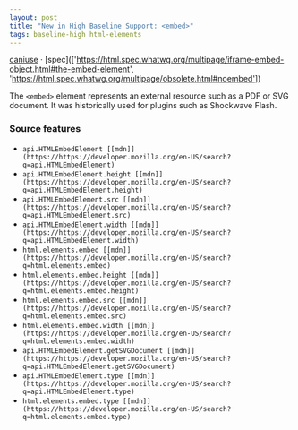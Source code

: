 ```yaml
---
layout: post
title: "New in High Baseline Support: <embed>"
tags: baseline-high html-elements
---
```


[caniuse](https://caniuse.com/?search=embed) · [spec](['https://html.spec.whatwg.org/multipage/iframe-embed-object.html#the-embed-element', 'https://html.spec.whatwg.org/multipage/obsolete.html#noembed'])

The `<embed>` element represents an external resource such as a PDF or SVG document. It was historically used for plugins such as Shockwave Flash.

### Source features

- ``api.HTMLEmbedElement [[mdn]](https://https://developer.mozilla.org/en-US/search?q=api.HTMLEmbedElement)``
- ``api.HTMLEmbedElement.height [[mdn]](https://https://developer.mozilla.org/en-US/search?q=api.HTMLEmbedElement.height)``
- ``api.HTMLEmbedElement.src [[mdn]](https://https://developer.mozilla.org/en-US/search?q=api.HTMLEmbedElement.src)``
- ``api.HTMLEmbedElement.width [[mdn]](https://https://developer.mozilla.org/en-US/search?q=api.HTMLEmbedElement.width)``
- ``html.elements.embed [[mdn]](https://https://developer.mozilla.org/en-US/search?q=html.elements.embed)``
- ``html.elements.embed.height [[mdn]](https://https://developer.mozilla.org/en-US/search?q=html.elements.embed.height)``
- ``html.elements.embed.src [[mdn]](https://https://developer.mozilla.org/en-US/search?q=html.elements.embed.src)``
- ``html.elements.embed.width [[mdn]](https://https://developer.mozilla.org/en-US/search?q=html.elements.embed.width)``
- ``api.HTMLEmbedElement.getSVGDocument [[mdn]](https://https://developer.mozilla.org/en-US/search?q=api.HTMLEmbedElement.getSVGDocument)``
- ``api.HTMLEmbedElement.type [[mdn]](https://https://developer.mozilla.org/en-US/search?q=api.HTMLEmbedElement.type)``
- ``html.elements.embed.type [[mdn]](https://https://developer.mozilla.org/en-US/search?q=html.elements.embed.type)``
